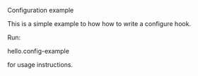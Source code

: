 Configuration example

This is a simple example to how how to write a configure hook.

Run:

 hello.config-example

for usage instructions.
